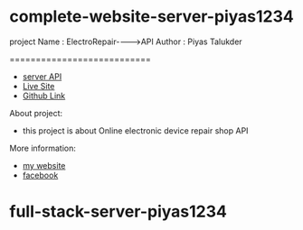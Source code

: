 # complete-website-server-piyas1234


project Name : ElectroRepair---->API
Author : Piyas Talukder

===========================
- [server API](https://vast-shelf-42388.herokuapp.com/)
- [Live Site](https://electrorepair-17742.web.app/)
- [Github Link](https://github.com/Porgramming-Hero-web-course/complete-website-server-piyas1234/)


 

About project:
 
- this project is about Online electronic device repair shop API


More information:
- [my website ](http://piyass.com)
- [facebook](https://web.facebook.com/piyastalukderr/)




# full-stack-server-piyas1234
